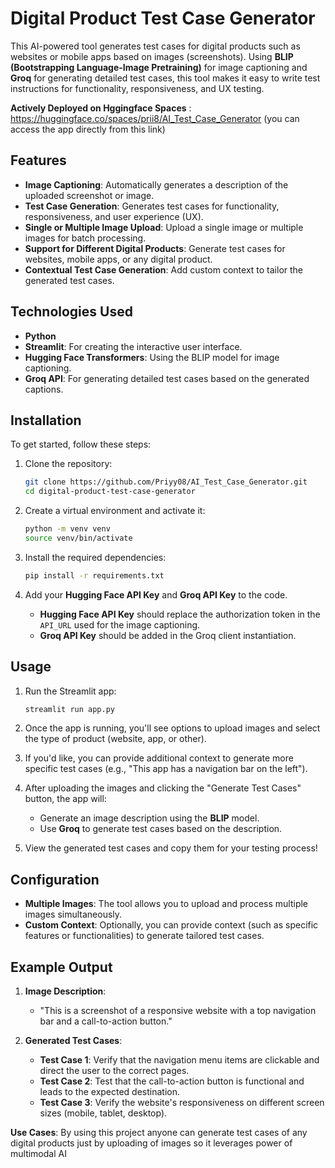 # Digital Product Test Case Generator

This AI-powered tool generates test cases for digital products such as websites or mobile apps based on images (screenshots). Using **BLIP (Bootstrapping Language-Image Pretraining)** for image captioning and **Groq** for generating detailed test cases, this tool makes it easy to write test instructions for functionality, responsiveness, and UX testing.

**Actively Deployed on Hggingface Spaces** : https://huggingface.co/spaces/prii8/AI_Test_Case_Generator (you can access the app directly from this link)

## Features

- **Image Captioning**: Automatically generates a description of the uploaded screenshot or image.
- **Test Case Generation**: Generates test cases for functionality, responsiveness, and user experience (UX).
- **Single or Multiple Image Upload**: Upload a single image or multiple images for batch processing.
- **Support for Different Digital Products**: Generate test cases for websites, mobile apps, or any digital product.
- **Contextual Test Case Generation**: Add custom context to tailor the generated test cases.

## Technologies Used

- **Python**
- **Streamlit**: For creating the interactive user interface.
- **Hugging Face Transformers**: Using the BLIP model for image captioning.
- **Groq API**: For generating detailed test cases based on the generated captions.

## Installation

To get started, follow these steps:

1. Clone the repository:
    ```bash
    git clone https://github.com/Priyy08/AI_Test_Case_Generator.git
    cd digital-product-test-case-generator
    ```

2. Create a virtual environment and activate it:
    ```bash
    python -m venv venv
    source venv/bin/activate
    ```

3. Install the required dependencies:
    ```bash
    pip install -r requirements.txt
    ```

4. Add your **Hugging Face API Key** and **Groq API Key** to the code. 

   - **Hugging Face API Key** should replace the authorization token in the `API_URL` used for the image captioning.
   - **Groq API Key** should be added in the Groq client instantiation.
   
## Usage

1. Run the Streamlit app:
    ```bash
    streamlit run app.py
    ```

2. Once the app is running, you'll see options to upload images and select the type of product (website, app, or other). 

3. If you'd like, you can provide additional context to generate more specific test cases (e.g., "This app has a navigation bar on the left").

4. After uploading the images and clicking the "Generate Test Cases" button, the app will:
   - Generate an image description using the **BLIP** model.
   - Use **Groq** to generate test cases based on the description.

5. View the generated test cases and copy them for your testing process!

## Configuration

- **Multiple Images**: The tool allows you to upload and process multiple images simultaneously.
- **Custom Context**: Optionally, you can provide context (such as specific features or functionalities) to generate tailored test cases.

## Example Output

1. **Image Description**:
    - "This is a screenshot of a responsive website with a top navigation bar and a call-to-action button."

2. **Generated Test Cases**:
    - **Test Case 1**: Verify that the navigation menu items are clickable and direct the user to the correct pages.
    - **Test Case 2**: Test that the call-to-action button is functional and leads to the expected destination.
    - **Test Case 3**: Verify the website's responsiveness on different screen sizes (mobile, tablet, desktop).

**Use Cases**: By using this project anyone can generate test cases of any digital products just by uploading of images so it leverages power of multimodal AI

